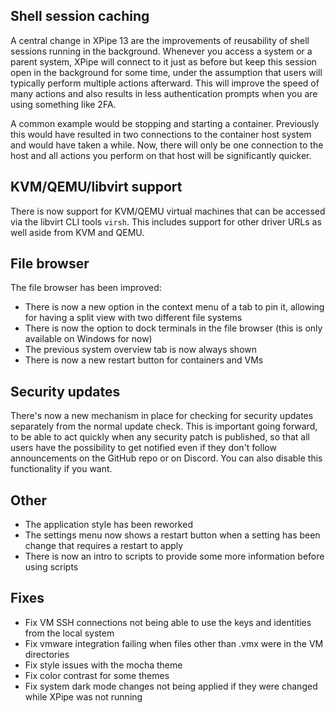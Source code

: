 ## Shell session caching

A central change in XPipe 13 are the improvements of reusability of shell sessions running in the background. Whenever you access a system or a parent system, XPipe will connect to it just as before but keep this session open in the background for some time, under the assumption that users will typically perform multiple actions afterward. This will improve the speed of many actions and also results in less authentication prompts when you are using something like 2FA.

A common example would be stopping and starting a container. Previously this would have resulted in two connections to the container host system and would have taken a while. Now, there will only be one connection to the host and all actions you perform on that host will be significantly quicker.

## KVM/QEMU/libvirt support

There is now support for KVM/QEMU virtual machines that can be accessed via the libvirt CLI tools `virsh`. This includes support for other driver URLs as well aside from KVM and QEMU.

## File browser

The file browser has been improved:

- There is now a new option in the context menu of a tab to pin it, allowing for having a split view with two different file systems
- There is now the option to dock terminals in the file browser (this is only available on Windows for now)
- The previous system overview tab is now always shown
- There is now a new restart button for containers and VMs

## Security updates

There's now a new mechanism in place for checking for security updates separately from the normal update check. This is important going forward, to be able to act quickly when any security patch is published, so that all users have the possibility to get notified even if they don't follow announcements on the GitHub repo or on Discord. You can also disable this functionality if you want.

## Other

- The application style has been reworked
- The settings menu now shows a restart button when a setting has been change that requires a restart to apply
- There is now an intro to scripts to provide some more information before using scripts

## Fixes

- Fix VM SSH connections not being able to use the keys and identities from the local system
- Fix vmware integration failing when files other than .vmx were in the VM directories
- Fix style issues with the mocha theme
- Fix color contrast for some themes
- Fix system dark mode changes not being applied if they were changed while XPipe was not running
